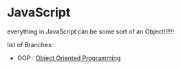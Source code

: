 # JavaScript

everything in JavaScript can be some sort of an Object!!!!!!

list of Branches:

* OOP : [Object Oriented Programming](https://github.com/MamadTaheri68/javascript_training/tree/OOP) 
